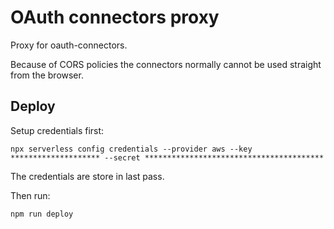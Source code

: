 # OAuth connectors proxy

Proxy for oauth-connectors.

Because of CORS policies the connectors normally cannot be used straight from the browser.

## Deploy

Setup credentials first:

    npx serverless config credentials --provider aws --key ******************** --secret **************************************** 

The credentials are store in last pass.

Then run:

    npm run deploy
